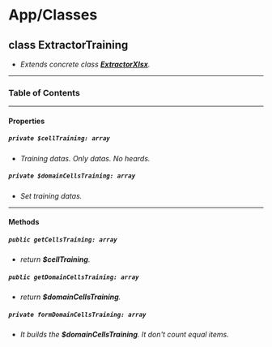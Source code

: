 # App/Classes

## class ExtractorTraining

- _Extends concrete class [**ExtractorXlsx**](/agro-mvc/docs/classes/ExtractorXlsx.md)._

---

### Table of Contents

---

#### Properties

##### `private $cellTraining: array`

- _Training datas. Only datas. No heards._

##### `private $domainCellsTraining: array`

- _Set training datas._

---

#### Methods

##### `public getCellsTraining: array`

- _return **$cellTraining**._

##### `public getDomainCellsTraining: array`

- _return **$domainCellsTraining**._

##### `private formDomainCellsTraining: array`

- _It builds the **$domainCellsTraining**. It don't count equal items._
